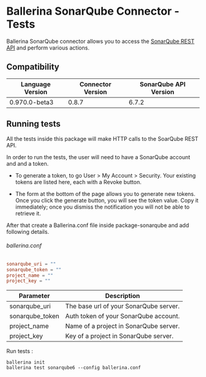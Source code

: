 # Ballerina SonarQube Connector - Tests

Ballerina SonarQube connector allows you to access the [SonarQube REST API](https://docs.sonarqube.org/display/DEV/Web+API) and perform 
various actions.

## Compatibility
| Language Version                           | Connector Version   | SonarQube API Version |
| ------------------------------------------ | ------------------- | ------------------ |
| 0.970.0-beta3     | 0.8.7               | 6.7.2         |

## Running tests

All the tests inside this package will make HTTP calls to the SoarQube REST API.

In order to run the tests, the user will need to have a SonarQube account and and a token.

- To generate a token, to go User > My Account > Security. Your existing tokens are listed here, each with a Revoke button.

- The form at the bottom of the page allows you to generate new tokens. Once you click the generate button, you will see the token value. Copy it immediately; once you dismiss the notification you will not be able to retrieve it.

After that create a Ballerina.conf file inside package-sonarqube and add following details.

###### ballerina.conf
```.conf
sonarqube_uri = ""
sonarqube_token = ""
project_name = ""
project_key = ""
```

| Parameter   | Description                                                                                  |
| ----------- | -------------------------------------------------------------------------------------------- |
| sonarqube_uri    | The base url of your SonarQube server.                                                                 |
| sonarqube_token | Auth token of your SonarQube account.                                                      |
|project_name | Name of a project in SonarQube server.                        |
| project_key  | Key of a project in SonarQube server.                        |

Run tests :
```
ballerina init
ballerina test sonarqube6 --config ballerina.conf
```